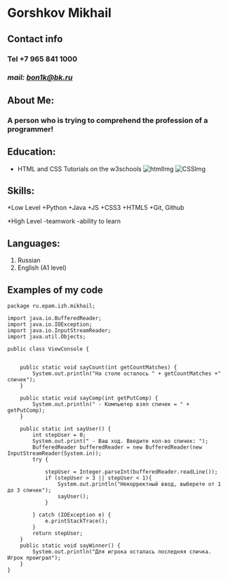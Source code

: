 # **Gorshkov Mikhail**
## Contact info  
### Tel +7 965 841 1000  
### *mail: bon1k@bk.ru*

## About Me:
### A person who is trying to comprehend the profession of a programmer!

## Education:
* HTML and CSS Tutorials on the w3schools 
![htmlImg](.HTML.PNG "screen complete course html")
![CSSImg](.CSS.PNG "screen complete course CSS")
## Skills:
*Low Level
    +Python
    +Java
    +JS
    +CSS3
    +HTML5
    +Git, Github

*High Level
    -teamwork
    -ability to learn

## Languages:
1. Russian
2. English (A1 level)

## Examples of my code
```
package ru.epam.izh.mikhail;

import java.io.BufferedReader;
import java.io.IOException;
import java.io.InputStreamReader;
import java.util.Objects;

public class ViewConsole {


    public static void sayCount(int getCountMatches) {
        System.out.println("На столе осталось " + getCountMatches +" спичек");
    }

    public static void sayComp(int getPutComp) {
        System.out.println(" - Компьютер взял спичек = " + getPutComp);
    }

    public static int sayUser() {
        int stepUser = 0;
        System.out.print(" - Ваш ход. Введите кол-во спичек: ");
        BufferedReader bufferedReader = new BufferedReader(new InputStreamReader(System.in));
        try {

            stepUser = Integer.parseInt(bufferedReader.readLine());
            if (stepUser > 3 || stepUser < 1){
                System.out.println("Некорректный ввод, выберете от 1 до 3 спичек");
                sayUser();
            }

        } catch (IOException e) {
            e.printStackTrace();
        }
        return stepUser;
    }
    public static void sayWinner() {
        System.out.println("Для игрока осталась последняя спичка. Игрок проиграл");
    }
}
```